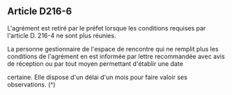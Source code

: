 ## Article D216-6

L'agrément est retiré par le préfet lorsque les conditions requises par l'article D. 216-4 ne sont plus réunies.

La personne gestionnaire de l'espace de rencontre qui ne remplit plus les conditions de l'agrément en est
informée par lettre recommandée avec avis de réception ou par tout moyen permettant d'établir une date

certaine. Elle dispose d'un délai d'un mois pour faire valoir ses observations. (^)

